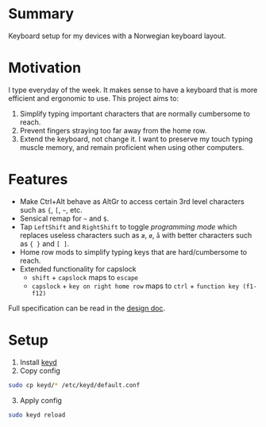 # Summary
Keyboard setup for my devices with a Norwegian keyboard layout.

# Motivation
I type everyday of the week. It makes sense to have a keyboard that is more efficient and ergonomic to use. This project aims to:

1. Simplify typing important characters that are normally cumbersome to reach.
2. Prevent fingers straying too far away from the home row.
3. Extend the keyboard, not change it. I want to preserve my touch typing muscle memory, and remain proficient when using other computers.

# Features
 - Make Ctrl+Alt behave as AltGr to access certain 3rd level characters such as `{`, `[`, `~`, etc.
 - Sensical remap for `~` and `$`.
 - Tap `LeftShift` and `RightShift` to toggle *programming mode* which replaces useless characters such as `æ`, `ø`, `å` with better characters such as `{ }` and `[ ]`.
 - Home row mods to simplify typing keys that are hard/cumbersome to reach.
 - Extended functionality for capslock
    - `shift` + `capslock` maps to `escape`
    - `capslock` + `key on right home row` maps to `ctrl` + `function key (f1-f12)` 

 Full specification can be read in the [design doc](design.md).


# Setup
1. Install [keyd](https://github.com/rvaiya/keyd)
2. Copy config 
```bash
sudo cp keyd/* /etc/keyd/default.conf
```
3. Apply config
```bash
sudo keyd reload
```